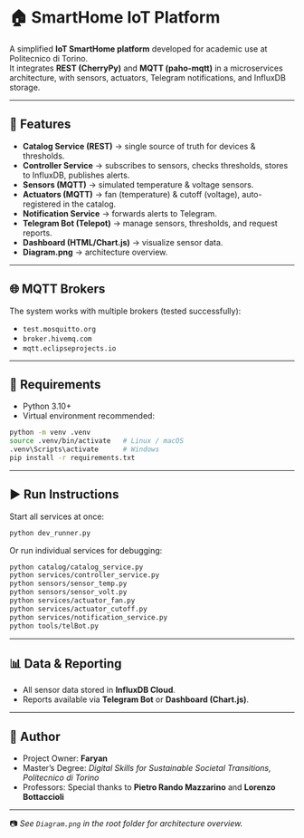 # 🏠 SmartHome IoT Platform

A simplified **IoT SmartHome platform** developed for academic use at Politecnico di Torino.  
It integrates **REST (CherryPy)** and **MQTT (paho-mqtt)** in a microservices architecture, with sensors, actuators, Telegram notifications, and InfluxDB storage.

---

## 🚀 Features
- **Catalog Service (REST)** → single source of truth for devices & thresholds.  
- **Controller Service** → subscribes to sensors, checks thresholds, stores to InfluxDB, publishes alerts.  
- **Sensors (MQTT)** → simulated temperature & voltage sensors.  
- **Actuators (MQTT)** → fan (temperature) & cutoff (voltage), auto-registered in the catalog.  
- **Notification Service** → forwards alerts to Telegram.  
- **Telegram Bot (Telepot)** → manage sensors, thresholds, and request reports.  
- **Dashboard (HTML/Chart.js)** → visualize sensor data.  
- **Diagram.png** → architecture overview.

---

## 🌐 MQTT Brokers
The system works with multiple brokers (tested successfully):  
- `test.mosquitto.org`  
- `broker.hivemq.com`  
- `mqtt.eclipseprojects.io`

---

## 🔧 Requirements
- Python 3.10+  
- Virtual environment recommended:
```bash
python -m venv .venv
source .venv/bin/activate   # Linux / macOS
.venv\Scripts\activate      # Windows
pip install -r requirements.txt
```

---

## ▶️ Run Instructions
Start all services at once:
```bash
python dev_runner.py
```

Or run individual services for debugging:
```bash
python catalog/catalog_service.py
python services/controller_service.py
python sensors/sensor_temp.py
python sensors/sensor_volt.py
python services/actuator_fan.py
python services/actuator_cutoff.py
python services/notification_service.py
python tools/telBot.py
```

---

## 📊 Data & Reporting
- All sensor data stored in **InfluxDB Cloud**.  
- Reports available via **Telegram Bot** or **Dashboard (Chart.js)**.

---

## 👤 Author
- Project Owner: **Faryan**  
- Master’s Degree: *Digital Skills for Sustainable Societal Transitions, Politecnico di Torino*  
- Professors: Special thanks to **Pietro Rando Mazzarino** and **Lorenzo Bottaccioli**  

---

📷 *See `Diagram.png` in the root folder for architecture overview.*